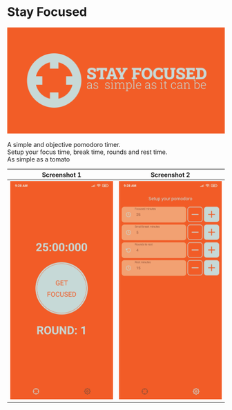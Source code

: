 # Stay Focused

![cover](./resources/capa.png)

A simple and objective pomodoro timer.  
Setup your focus time, break time, rounds and rest time.  
As simple as a tomato  

| Screenshot 1 | Screenshot 2 |
|--------------|--------------|
|<img src="resources/print2.jpg" width="400">|<img src="resources/print1.jpg" width="400">|
